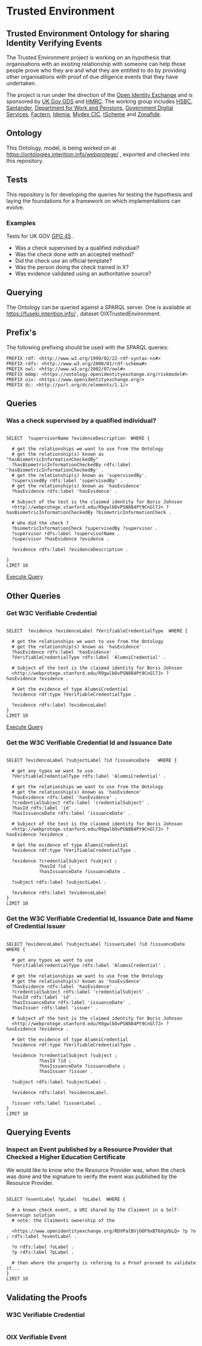 # Trusted Environment
## Trusted Environment Ontology for sharing Identity Verifying Events

  <p>

  The Trusted Environment project is working on an hypothesis that organisations with an existing relationship with someone can help those people prove who they are and what they are entitled to do by providing other organisations with proof of due diligence events that they have undertaken.
  </p>
<p>
The project is run under the direction of the <a target="_blank" href="https://www.openidentityexchange.org/">Open Identity Exchange</a> and is sponsored by <a target="_blank" href="https://www.gov.uk/government/organisations/government-digital-service">UK Gov GDS</a> and <a target="_blank" href="https://www.gov.uk/government/organisations/hm-revenue-customs">HMRC</a>. The working group includes <a target="_blank" href="https://www.hsbc.co.uk/">HSBC</a>, <a target="_blank" href="https://www.santander.co.uk/">Santander</a>, <a target="_blank" href="https://www.gov.uk/government/organisations/department-for-work-pensions">Department for Work and Pensions</a>, <a target="_blank" href="https://www.gov.uk/government/organisations/government-digital-service">Government Digital Services</a>, <a target="_blank" href="https://next.factern.com/">Factern</a>, <a target="_blank" href="https://www.idemia.com/">Idemia</a>, <a target="_blank" href="https://mydex.org/">Mydex CIC</a>, <a target="_blank" href="https://www.tscheme.org/">tScheme</a> and <a target="_blank" href="https://www.zonafide.net/">Zonafide</a>.
</p>

## Ontology 

This Ontology, model, is being worked on at https://ontologies.interition.info/webprotege/ , exported and checked into this repository.

## Tests

This repository is for developing the queries for testing the hypothesis and laying the foundations for a framework on which implementations can evolve.

### Examples

Tests for UK GOV <a href="https://www.gov.uk/government/publications/identity-proofing-and-verification-of-an-individual">GPG 45</a> .

* Was a check supervised by a qualified individual?
* Was the check done with an accepted method?
* Did the check use an official template?
* Was the person doing the check trained in X?
* Was evidence validated using an authoritative source?

## Querying

The Ontology can be queried against a SPARQL server. One is available at https://fuseki.interition.info/ , dataset OIXTrustedEnvironment.

## Prefix's
The following prefixing should be used with the SPARQL queries:

~~~~
PREFIX rdf: <http://www.w3.org/1999/02/22-rdf-syntax-ns#>
PREFIX rdfs: <http://www.w3.org/2000/01/rdf-schema#>
PREFIX owl: <http://www.w3.org/2002/07/owl#>
PREFIX mdmp: <https://ontology.openidentityexchange.org/riskmodel#>
PREFIX oix: <https://www.openidentityexchange.org/>
PREFIX dc: <http://purl.org/dc/elements/1.1/>
~~~~

## Queries

### Was a check supervised by a qualified individual?

~~~~

SELECT  ?supervisorName ?evidenceDescription  WHERE {
  
  # get the relationships we want to use from the Ontology
  # get the relationship(s) known as "hasBiometricInformationCheckedBy"
  ?hasBiometricInformationCheckedBy rdfs:label 'hasBiometricInformationCheckedBy' .
  # get the relationship(s) known as 'supervisedBy'.
  ?supervisedBy rdfs:label 'supervisedBy' .
  # get the relationship(s) known as 'hasEvidence'
  ?hasEvidence rdfs:label 'hasEvidence' .
  
  # Subject of the test is the claimed identity for Boris Johnson
  <http://webprotege.stanford.edu/R9gwlbOvPSN884Pt9CnGl7J> ?hasBiometricInformationCheckedBy ?biometricInformationCheck .
  
  # who did the check ?
  ?biometricInformationCheck ?supervisedBy ?supervisor .
  ?supervisor rdfs:label ?supervisorName .
  ?supervisor ?hasEvidence ?evidence .
  
  ?evidence rdfs:label ?evidenceDescription .

} 
LIMIT 10
~~~~

<a target="_blank" href="https://fuseki.interition.info/OIXTrustedEnvironment?query=PREFIX%20rdf%3A%20%3Chttp%3A%2F%2Fwww.w3.org%2F1999%2F02%2F22-rdf-syntax-ns%23%3E%0APREFIX%20rdfs%3A%20%3Chttp%3A%2F%2Fwww.w3.org%2F2000%2F01%2Frdf-schema%23%3E%0APREFIX%20owl%3A%20%3Chttp%3A%2F%2Fwww.w3.org%2F2002%2F07%2Fowl%23%3E%0APREFIX%20mdmp%3A%20%3Chttps%3A%2F%2Fontology.openidentityexchange.org%2Friskmodel%23%3E%0APREFIX%20oix%3A%20%3Chttps%3A%2F%2Fwww.openidentityexchange.org%2F%3E%0APREFIX%20dc%3A%20%3Chttp%3A%2F%2Fpurl.org%2Fdc%2Felements%2F1.1%2F%3E%0A%0ASELECT%20%20%3FsupervisorName%20%3FevidenceDescription%20%20WHERE%20%7B%0A%20%20%0A%20%20%23%20get%20the%20relationships%20we%20want%20to%20use%20from%20the%20Ontology%0A%20%20%23%20get%20the%20relationship%28s%29%20known%20as%20%22hasBiometricInformationCheckedBy%22%0A%20%20%3FhasBiometricInformationCheckedBy%20rdfs%3Alabel%20%27hasBiometricInformationCheckedBy%27%20.%0A%20%20%23%20get%20the%20relationship%28s%29%20known%20as%20%27supervisedBy%27.%0A%20%20%3FsupervisedBy%20rdfs%3Alabel%20%27supervisedBy%27%20.%0A%20%20%23%20get%20the%20relationship%28s%29%20known%20as%20%27hasEvidence%27%0A%20%20%3FhasEvidence%20rdfs%3Alabel%20%27hasEvidence%27%20.%0A%20%20%0A%20%20%23%20Subject%20of%20the%20test%20is%20the%20claimed%20identity%20for%20Boris%20Johnson%0A%20%20%3Chttp%3A%2F%2Fwebprotege.stanford.edu%2FR9gwlbOvPSN884Pt9CnGl7J%3E%20%3FhasBiometricInformationCheckedBy%20%3FbiometricInformationCheck%20.%0A%20%20%0A%20%20%23%20who%20did%20the%20check%20%3F%0A%20%20%3FbiometricInformationCheck%20%3FsupervisedBy%20%3Fsupervisor%20.%0A%20%20%3Fsupervisor%20rdfs%3Alabel%20%3FsupervisorName%20.%0A%20%20%3Fsupervisor%20%3FhasEvidence%20%3Fevidence%20.%0A%20%20%0A%20%20%3Fevidence%20rdfs%3Alabel%20%3FevidenceDescription%20.%0A%0A%7D%20%0ALIMIT%2010%0A"> Execute Query</a>

## Other Queries

### Get W3C Verifiable Credential

~~~~

SELECT  ?evidence ?evidenceLabel ?VerifiableCredentialType  WHERE {
  
  # get the relationships we want to use from the Ontology
  # get the relationship(s) known as 'hasEvidence'
  ?hasEvidence rdfs:label 'hasEvidence' .
  ?VerifiableCredentialType rdfs:label 'AlumniCredential' .
  
  # Subject of the test is the claimed identity for Boris Johnson
  <http://webprotege.stanford.edu/R9gwlbOvPSN884Pt9CnGl7J> ?hasEvidence ?evidence .

  # Get the evidence of type AlumniCredential
  ?evidence rdf:type ?VerifiableCredentialType .
  
  ?evidence rdfs:label ?evidenceLabel
} 
LIMIT 10

~~~~
<a target="_blank" href="https://fuseki.interition.info/OIXTrustedEnvironment?query=PREFIX%20rdf%3A%20%3Chttp%3A%2F%2Fwww.w3.org%2F1999%2F02%2F22-rdf-syntax-ns%23%3E%0APREFIX%20rdfs%3A%20%3Chttp%3A%2F%2Fwww.w3.org%2F2000%2F01%2Frdf-schema%23%3E%0APREFIX%20owl%3A%20%3Chttp%3A%2F%2Fwww.w3.org%2F2002%2F07%2Fowl%23%3E%0APREFIX%20mdmp%3A%20%3Chttps%3A%2F%2Fontology.openidentityexchange.org%2Friskmodel%23%3E%0APREFIX%20oix%3A%20%3Chttps%3A%2F%2Fwww.openidentityexchange.org%2F%3E%0APREFIX%20dc%3A%20%3Chttp%3A%2F%2Fpurl.org%2Fdc%2Felements%2F1.1%2F%3E%0A%0A%0ASELECT%20%20%3Fevidence%20%3FevidenceLabel%20%3FVerifiableCredentialType%20%20WHERE%20%7B%0A%20%20%0A%20%20%23%20get%20the%20relationships%20we%20want%20to%20use%20from%20the%20Ontology%0A%20%20%23%20get%20the%20relationship%28s%29%20known%20as%20%27hasEvidence%27%0A%20%20%3FhasEvidence%20rdfs%3Alabel%20%27hasEvidence%27%20.%0A%20%20%3FVerifiableCredentialType%20rdfs%3Alabel%20%27AlumniCredential%27%20.%0A%20%20%0A%20%20%23%20Subject%20of%20the%20test%20is%20the%20claimed%20identity%20for%20Boris%20Johnson%0A%20%20%3Chttp%3A%2F%2Fwebprotege.stanford.edu%2FR9gwlbOvPSN884Pt9CnGl7J%3E%20%3FhasEvidence%20%3Fevidence%20.%0A%0A%20%20%23%20Get%20the%20evidence%20of%20type%20AlumniCredential%0A%20%20%3Fevidence%20rdf%3Atype%20%3FVerifiableCredentialType%20.%0A%20%20%0A%20%20%3Fevidence%20rdfs%3Alabel%20%3FevidenceLabel%0A%7D%20%0ALIMIT%2010"> Execute Query</a>

### Get the W3C Verifiable Credential Id and Issuance Date 

~~~~

SELECT ?evidenceLabel ?subjectLabel ?id ?issuanceDate   WHERE {
  
  # get any types we want to use
  ?VerifiableCredentialType rdfs:label 'AlumniCredential' .
  
  # get the relationships we want to use from the Ontology
  # get the relationship(s) known as 'hasEvidence'
  ?hasEvidence rdfs:label 'hasEvidence' .
  ?credentialSubject rdfs:label 'credentialSubject' .
  ?hasId rdfs:label 'id' .
  ?hasIssuanceDate rdfs:label 'issuanceDate' .
  
  # Subject of the test is the claimed identity for Boris Johnson
  <http://webprotege.stanford.edu/R9gwlbOvPSN884Pt9CnGl7J> ?hasEvidence ?evidence .

  # Get the evidence of type AlumniCredential
  ?evidence rdf:type ?VerifiableCredentialType .
  
  ?evidence ?credentialSubject ?subject ; 
  			?hasId ?id ;
     		?hasIssuanceDate ?issuanceDate .
  
  ?subject rdfs:label ?subjectLabel .
  
  ?evidence rdfs:label ?evidenceLabel
} 
LIMIT 10

~~~~

### Get the W3C Verifiable Credential Id, Issuance Date and Name of Credential Issuer

~~~~

SELECT ?evidenceLabel ?subjectLabel ?issuerLabel ?id ?issuanceDate   WHERE {
  
  # get any types we want to use
  ?VerifiableCredentialType rdfs:label 'AlumniCredential' .
  
  # get the relationships we want to use from the Ontology
  # get the relationship(s) known as 'hasEvidence'
  ?hasEvidence rdfs:label 'hasEvidence' .
  ?credentialSubject rdfs:label 'credentialSubject' .
  ?hasId rdfs:label 'id' .
  ?hasIssuanceDate rdfs:label 'issuanceDate' .
  ?hasIssuer rdfs:label 'issuer' .
  
  # Subject of the test is the claimed identity for Boris Johnson
  <http://webprotege.stanford.edu/R9gwlbOvPSN884Pt9CnGl7J> ?hasEvidence ?evidence .

  # Get the evidence of type AlumniCredential
  ?evidence rdf:type ?VerifiableCredentialType .
  
  ?evidence ?credentialSubject ?subject ; 
  			?hasId ?id ;
     		?hasIssuanceDate ?issuanceDate ;
       		?hasIssuer ?issuer .
  
  ?subject rdfs:label ?subjectLabel .
  
  ?evidence rdfs:label ?evidenceLabel.
  
  ?issuer rdfs:label ?issuerLabel .
} 
LIMIT 10

~~~~

## Querying Events

### Inspect an Event published by a Resource Provider that Checked a Higher Education Certificate

We would like to know who the Resource Provider was, when the check was done and the signature to verify the event was published by the Resource Provider.

~~~~

SELECT ?eventLabel ?pLabel  ?oLabel  WHERE {
  
  # a known check event, a URI shared by the Claiment in a Self-Sovereign solution
  # note: the Claiments ownership of the 
  
  <https://www.openidentityexchange.org/RDVPalBVjOOF9xBT6XgVbLQ> ?p ?o ; rdfs:label ?eventLabel .

  ?o rdfs:label ?oLabel .
  ?p rdfs:label ?pLabel .
  
  # then where the property is refering to a Proof proceed to validate it...
} 
LIMIT 10

~~~~

## Validating the Proofs

### W3C Verifiable Credential

~~~~

~~~~

### OIX Verifiable Event

~~~~

~~~~

